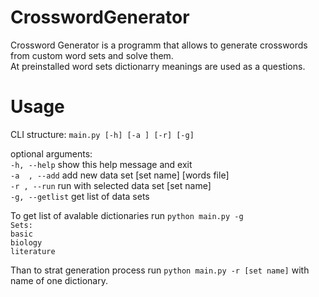 # CrosswordGenerator
Crossword Generator is a programm that allows to generate crosswords from custom word sets and solve them.<br/>
At preinstalled word sets dictionarry meanings are used as a questions. 
# Usage
CLI structure: `main.py [-h] [-a ] [-r] [-g]`

optional arguments:<br/>
  `-h, --help`     show this help message and exit<br/>
  `-a  , --add`    add new data set [set name] [words file]<br/>
  `-r , --run`     run with selected data set [set name]<br/>
  `-g, --getlist`  get list of data sets<br/>
  
To get list of avalable dictionaries run `python main.py -g`<br/>
`Sets:`<br/>
`basic`<br/>
`biology`<br/>
`literature`

Than to strat generation process run `python main.py -r [set name]` with name of one dictionary.
